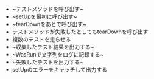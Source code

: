  - ~テストメソッドを呼び出す~
 - ~setUpを最初に呼び出す~
 - ~tearDownをあとで呼び出す~
 - テストメソッドが失敗したとしてもtearDownを呼び出す
 - 複数のテストを走らせる
 - ~収集したテスト結果を出力する~
 - ~WasRunで文字列をログに記録する~
 - ~失敗したテストを出力する~
 - setUpのエラーをキャッチして出力する
